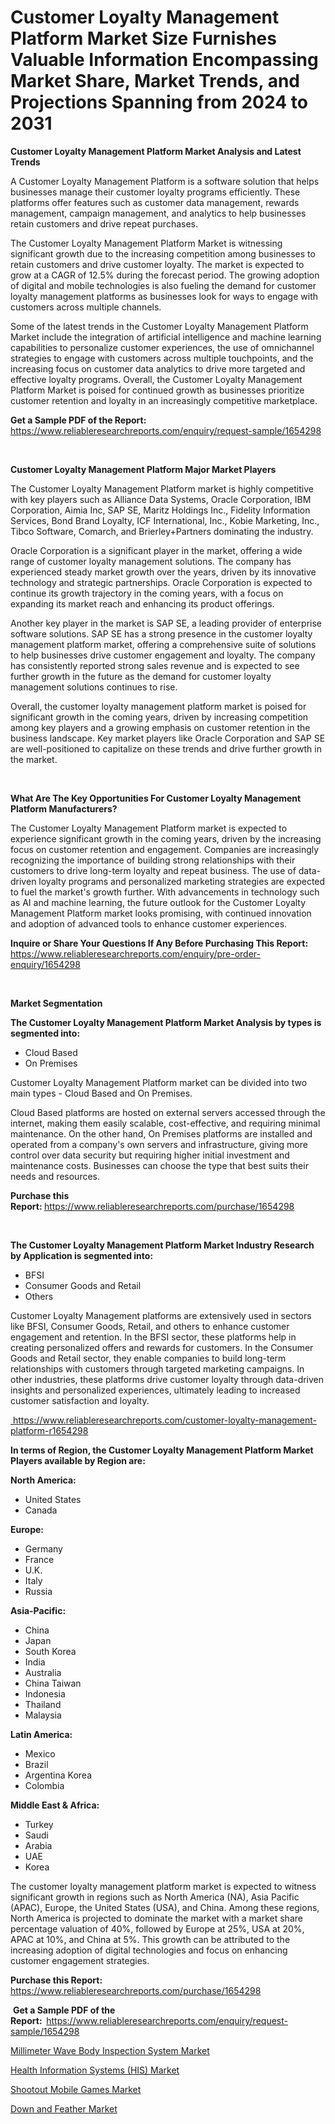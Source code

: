 <p><h1>Customer Loyalty Management Platform Market Size Furnishes Valuable Information Encompassing Market Share, Market Trends, and Projections Spanning from 2024 to 2031</h1></p><p><strong>Customer Loyalty Management Platform Market Analysis and Latest Trends</strong></p>
<p><p>A Customer Loyalty Management Platform is a software solution that helps businesses manage their customer loyalty programs efficiently. These platforms offer features such as customer data management, rewards management, campaign management, and analytics to help businesses retain customers and drive repeat purchases.</p><p>The Customer Loyalty Management Platform Market is witnessing significant growth due to the increasing competition among businesses to retain customers and drive customer loyalty. The market is expected to grow at a CAGR of 12.5% during the forecast period. The growing adoption of digital and mobile technologies is also fueling the demand for customer loyalty management platforms as businesses look for ways to engage with customers across multiple channels.</p><p>Some of the latest trends in the Customer Loyalty Management Platform Market include the integration of artificial intelligence and machine learning capabilities to personalize customer experiences, the use of omnichannel strategies to engage with customers across multiple touchpoints, and the increasing focus on customer data analytics to drive more targeted and effective loyalty programs. Overall, the Customer Loyalty Management Platform Market is poised for continued growth as businesses prioritize customer retention and loyalty in an increasingly competitive marketplace.</p></p>
<p><strong>Get a Sample PDF of the Report:&nbsp;</strong> <a href="https://www.reliableresearchreports.com/enquiry/request-sample/1654298">https://www.reliableresearchreports.com/enquiry/request-sample/1654298</a></p>
<p>&nbsp;</p>
<p><strong>Customer Loyalty Management Platform Major Market Players</strong></p>
<p><p>The Customer Loyalty Management Platform market is highly competitive with key players such as Alliance Data Systems, Oracle Corporation, IBM Corporation, Aimia Inc, SAP SE, Maritz Holdings Inc., Fidelity Information Services, Bond Brand Loyalty, ICF International, Inc., Kobie Marketing, Inc., Tibco Software, Comarch, and Brierley+Partners dominating the industry.</p><p>Oracle Corporation is a significant player in the market, offering a wide range of customer loyalty management solutions. The company has experienced steady market growth over the years, driven by its innovative technology and strategic partnerships. Oracle Corporation is expected to continue its growth trajectory in the coming years, with a focus on expanding its market reach and enhancing its product offerings.</p><p>Another key player in the market is SAP SE, a leading provider of enterprise software solutions. SAP SE has a strong presence in the customer loyalty management platform market, offering a comprehensive suite of solutions to help businesses drive customer engagement and loyalty. The company has consistently reported strong sales revenue and is expected to see further growth in the future as the demand for customer loyalty management solutions continues to rise.</p><p>Overall, the customer loyalty management platform market is poised for significant growth in the coming years, driven by increasing competition among key players and a growing emphasis on customer retention in the business landscape. Key market players like Oracle Corporation and SAP SE are well-positioned to capitalize on these trends and drive further growth in the market.</p></p>
<p>&nbsp;</p>
<p><strong>What Are The Key Opportunities For Customer Loyalty Management Platform Manufacturers?</strong></p>
<p><p>The Customer Loyalty Management Platform market is expected to experience significant growth in the coming years, driven by the increasing focus on customer retention and engagement. Companies are increasingly recognizing the importance of building strong relationships with their customers to drive long-term loyalty and repeat business. The use of data-driven loyalty programs and personalized marketing strategies are expected to fuel the market's growth further. With advancements in technology such as AI and machine learning, the future outlook for the Customer Loyalty Management Platform market looks promising, with continued innovation and adoption of advanced tools to enhance customer experiences.</p></p>
<p><strong>Inquire or Share Your Questions If Any Before Purchasing This Report:</strong> <a href="https://www.reliableresearchreports.com/enquiry/pre-order-enquiry/1654298">https://www.reliableresearchreports.com/enquiry/pre-order-enquiry/1654298</a></p>
<p>&nbsp;</p>
<p><strong>Market Segmentation</strong></p>
<p><strong>The Customer Loyalty Management Platform Market Analysis by types is segmented into:</strong></p>
<p><ul><li>Cloud Based</li><li>On Premises</li></ul></p>
<p><p>Customer Loyalty Management Platform market can be divided into two main types - Cloud Based and On Premises. </p><p>Cloud Based platforms are hosted on external servers accessed through the internet, making them easily scalable, cost-effective, and requiring minimal maintenance. On the other hand, On Premises platforms are installed and operated from a company's own servers and infrastructure, giving more control over data security but requiring higher initial investment and maintenance costs. Businesses can choose the type that best suits their needs and resources.</p></p>
<p><strong>Purchase this Report:&nbsp;</strong><a href="https://www.reliableresearchreports.com/purchase/1654298">https://www.reliableresearchreports.com/purchase/1654298</a></p>
<p>&nbsp;</p>
<p><strong>The Customer Loyalty Management Platform Market Industry Research by Application is segmented into:</strong></p>
<p><ul><li>BFSI</li><li>Consumer Goods and Retail</li><li>Others</li></ul></p>
<p><p>Customer Loyalty Management platforms are extensively used in sectors like BFSI, Consumer Goods, Retail, and others to enhance customer engagement and retention. In the BFSI sector, these platforms help in creating personalized offers and rewards for customers. In the Consumer Goods and Retail sector, they enable companies to build long-term relationships with customers through targeted marketing campaigns. In other industries, these platforms drive customer loyalty through data-driven insights and personalized experiences, ultimately leading to increased customer satisfaction and loyalty.</p></p>
<p><a href="https://www.reliableresearchreports.com/customer-loyalty-management-platform-r1654298">&nbsp;https://www.reliableresearchreports.com/customer-loyalty-management-platform-r1654298</a></p>
<p><strong>In terms of Region, the Customer Loyalty Management Platform Market Players available by Region are:</strong></p>
<p>
    <p> <strong> North America: </strong>
        <ul>
            <li>United States</li>
            <li>Canada</li>
        </ul>
        </p> 
    <p> <strong> Europe: </strong>
        <ul>
            <li>Germany</li>
            <li>France</li>
            <li>U.K.</li>
            <li>Italy</li>
            <li>Russia</li>
        </ul>
        </p> 
    <p> <strong> Asia-Pacific: </strong>
        <ul>
            <li>China</li>
            <li>Japan</li>
            <li>South Korea</li>
            <li>India</li>
            <li>Australia</li>
            <li>China Taiwan</li>
            <li>Indonesia</li>
            <li>Thailand</li>
            <li>Malaysia</li>
        </ul>
        </p> 
    <p> <strong> Latin America: </strong>
        <ul>
            <li>Mexico</li>
            <li>Brazil</li>
            <li>Argentina Korea</li>
            <li>Colombia</li>
        </ul>
        </p> 
    <p> <strong> Middle East & Africa: </strong>
        <ul>
            <li>Turkey</li>
            <li>Saudi</li>
            <li>Arabia</li>
            <li>UAE</li>
            <li>Korea</li>
        </ul>
    </p>
    </p>
<p><p>The customer loyalty management platform market is expected to witness significant growth in regions such as North America (NA), Asia Pacific (APAC), Europe, the United States (USA), and China. Among these regions, North America is projected to dominate the market with a market share percentage valuation of 40%, followed by Europe at 25%, USA at 20%, APAC at 10%, and China at 5%. This growth can be attributed to the increasing adoption of digital technologies and focus on enhancing customer engagement strategies.</p></p>
<p><strong>Purchase this Report: </strong><a href="https://www.reliableresearchreports.com/purchase/1654298">https://www.reliableresearchreports.com/purchase/1654298</a></p>
<p>&nbsp;<strong>Get a Sample PDF of the Report:&nbsp;&nbsp;</strong><a href="https://www.reliableresearchreports.com/enquiry/request-sample/1654298">https://www.reliableresearchreports.com/enquiry/request-sample/1654298</a></p>
<p><strong></strong></p>
<p><p><a href="https://www.linkedin.com/pulse/millimeter-wave-body-inspection-system-market-size-reveals-qx3if?trackingId=%2BQ6hc0axPJzEdBOKNWbJIA%3D%3D">Millimeter Wave Body Inspection System Market</a></p><p><a href="https://www.linkedin.com/pulse/health-information-systems-his-market-size-reveals-best-marketing-ihs6f?trackingId=lXNpU8zJiIJ5MmZC1nv4ag%3D%3D">Health Information Systems (HIS) Market</a></p><p><a href="https://github.com/RickHolmes3/Market-Research-Report-List-4/blob/main/shootout-mobile-games-market.md">Shootout Mobile Games Market</a></p><p><a href="https://issuu.com/reportprime-2/docs/down-and-feather-market-size-2030.pptx">Down and Feather Market</a></p></p>